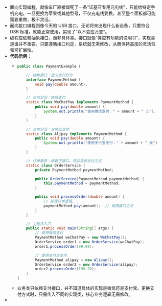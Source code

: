 - 面向实现编程，就像车厂直接焊死了一条“诺基亚专用充电线”，只能给特定手机充电。一旦更换为苹果或其他型号，不仅充电线要换，甚至整个面板都可能需要重做，极不灵活。
- 面向接口编程则像今天的 USB 接口。无论将来出现什么新设备，只要符合 USB 标准，就能正常使用，实现了“以不变应万变”。
- 编程应依赖抽象接口，而非具体类。接口就像“类应有功能的说明书”，实现类是谁并不重要，只要遵循接口约定，系统就无需修改，从而保持高度的灵活性和可扩展性。
- **代码示例：**
	- ```java
	  public class PaymentExample {
	  
	      // 抽象接口：定义支付行为
	      interface PaymentMethod {
	          void pay(double amount);
	      }
	  
	      // 支付实现：微信支付
	      static class WeChatPay implements PaymentMethod {
	          public void pay(double amount) {
	              System.out.println("使用微信支付：" + amount + " 元");
	          }
	      }
	  
	      // 支付实现：支付宝支付
	      static class Alipay implements PaymentMethod {
	          public void pay(double amount) {
	              System.out.println("使用支付宝支付：" + amount + " 元");
	          }
	      }
	  
	      // 订单服务：依赖于接口，而非具体支付方式
	      static class OrderService {
	          private PaymentMethod paymentMethod;
	  
	          public OrderService(PaymentMethod paymentMethod) {
	              this.paymentMethod = paymentMethod;
	          }
	  
	          public void processOrder(double amount) {
	              // 处理订单逻辑...
	              paymentMethod.pay(amount);  // 调用接口方法
	          }
	      }
	  
	      // 主程序入口
	      public static void main(String[] args) {
	          // 使用微信支付
	          PaymentMethod weChatPay = new WeChatPay();
	          OrderService order1 = new OrderService(weChatPay);
	          order1.processOrder(99.99);
	  
	          // 使用支付宝支付
	          PaymentMethod alipay = new Alipay();
	          OrderService order2 = new OrderService(alipay);
	          order2.processOrder(199.99);
	      }
	  }
	  ```
	- 业务类只依赖支付接口，并不知道具体的实现是微信还是支付宝。更换支付方式时，只需传入不同的实现类，核心业务逻辑无需修改。
-